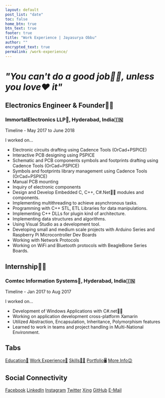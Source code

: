 ```yaml
---
layout: default
post_list: "date"
toc: false
home_btn: true
btn_text: true
footer: true
title: "Work Experience | Jayasurya Obbu"
author: ""
encrypted_text: true
permalink: /work-experience/
---
```


# _"You can't do a good job👨‍💼, unless you love❤️ it"_ 

## Electronics Engineer & Founder👨‍💼
### ImmortalElectronics LLP🏢, Hyderabad, India🇮🇳

Timeline - May 2017 to June 2018

I worked on...

* Electronic circuits drafting using Cadence Tools (OrCad+PSPICE)
* Interactive PCB designing using PSPICE
* Schematic and PCB components symbols and footprints drafting using Cadence Tools (OrCad+PSPICE)
* Symbols and footprints library management using Cadence Tools (OrCad+PSPICE)
* Manual PCB mounting
* Inquiry of electronic components
* Design and Develop Embedded C, C++, C#.Net👨‍💻 modules and components.
* Implementing multithreading to achieve asynchronous tasks.
* Programming with C++ STL, ETL Libraries for data manipulations.
* Implementing C++ DLLs for plugin kind of architecture.
* Implementing data structures and algorithms.
* Using Visual Studio as a development tool.
* Developing small and medium scale projects with Arduino Series and Raspberry Pi Microcontroller Dev Boards
* Working with Network Protocols
* Working on WiFi and Bluetooth protocols with BeagleBone Series Boards.

## Internship👨‍💼
### Comtec Information Systems🏢, Hyderabad, India🇮🇳

Timeline - Jan 2017 to Aug 2017

I worked on...

* Development of Windows Applications with C#.net👨‍💻
* Working on application development cross-platform Xamarin
* Utilized Abstraction, Encapsulation, Inheritance, Polymorphism features
* Learned to work in teams and project handling in Multi-National Environment.

## Tabs

[Education📖](education.md) [Work Experience💼](work-experience.md) [Skills🤹🏼](skills.md) [Portfolio🖥️](portfolio.md) [More Info😉](additional_info.md)

## Social Connectivity

[Facebook](https://www.facebook.com/jayasurya.obbu/) [LinkedIn](https://www.linkedin.com/in/jayasurya-obbu/) [Instagram](https://www.instagram.com/mr__circuit/) [Twitter](https://twitter.com/JayasuryaObbu) [Xing](https://www.xing.com/profile/Jayasurya_Obbu/) [GitHub](https://github.com/mr-circuit) [E-Mail]( mailto:hello@jayasurya.me)